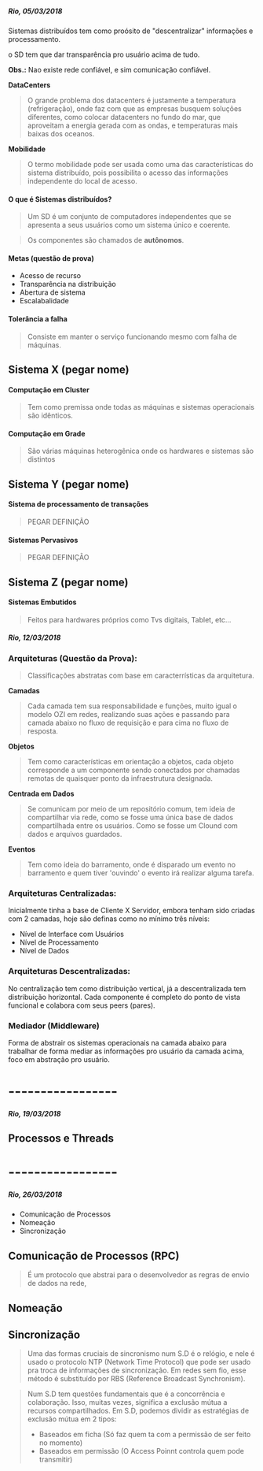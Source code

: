 ##### Rio, 05/03/2018

Sistemas distribuídos tem como proósito de "descentralizar" informações e processamento.

o SD tem que dar transparência pro usuário acima de tudo.

**Obs.:** Nao existe rede confiável, e sim comunicação confiável.

**DataCenters**
> O grande problema dos datacenters é justamente a temperatura (refrigeração), onde faz com que as empresas busquem soluções diferentes, 
como colocar datacenters no fundo do mar, que aproveitam a energia gerada com as ondas, e temperaturas mais baixas dos oceanos.

**Mobilidade**
> O termo mobilidade pode ser usada como uma das características do sistema distribuído, pois possibilita o acesso das informações independente do local de acesso.

#### O que é Sistemas distribuídos?
> Um SD é um conjunto de computadores independentes que se apresenta a seus usuários como um sistema único e coerente.

> Os componentes são chamados de **autônomos**.

#### Metas (questão de prova)
- Acesso de recurso
- Transparência na distribuição
- Abertura de sistema 
- Escalabalidade

#### Tolerância a falha
> Consiste em manter o serviço funcionando mesmo com falha de máquinas.


## Sistema X (pegar nome)
#### Computação em Cluster
> Tem como premissa onde todas as máquinas e sistemas operacionais são idênticos.

#### Computação em Grade
> São várias máquinas heterogênica onde os hardwares e sistemas são distintos



## Sistema Y (pegar nome)
#### Sistema de processamento de transações
> PEGAR DEFINIÇÃO

#### Sistemas Pervasivos
> PEGAR DEFINIÇÃO




## Sistema Z (pegar nome)
#### Sistemas Embutidos
> Feitos para hardwares próprios como Tvs digitais, Tablet, etc...



##### Rio, 12/03/2018

### Arquiteturas (Questão da Prova):
> Classificações abstratas com base em caracterrísticas da arquitetura.

**Camadas**
> Cada camada tem sua responsabilidade e funções, muito igual o modelo OZI em redes, realizando suas ações e passando para camada abaixo no fluxo de requisição e para cima no fluxo de resposta.

**Objetos**
> Tem como características em orientação a objetos, cada objeto corresponde a um componente sendo conectados por chamadas remotas de quaisquer ponto da infraestrutura designada. 

**Centrada em Dados**
> Se comunicam por meio de um repositório comum, tem ideia de compartilhar via rede, como se fosse uma única base de dados compartilhada entre os usuários. Como se fosse um Clound com dados e arquivos guardados.

**Eventos**
> Tem como ideia do barramento, onde é disparado um evento no barramento e quem tiver 'ouvindo' o evento irá realizar alguma tarefa.


### Arquiteturas Centralizadas:
Inicialmente tinha a base de Cliente X Servidor, embora tenham sido criadas com 2 camadas, hoje são definas como no mínimo três níveis:
- Nível de Interface com Usuários
- Nível de Processamento
- Nível de Dados

### Arquiteturas Descentralizadas:
No centralização tem como distribuição vertical, já a descentralizada tem distribuição horizontal. Cada componente é completo do ponto de vista funcional e colabora com seus peers (pares).


### Mediador (Middleware)
Forma de abstrair os sistemas operacionais na camada abaixo para trabalhar de forma mediar as informações pro usuário da camada acima, foco em abstração pro usuário.

# -----------------


##### Rio, 19/03/2018

## Processos e Threads


# -----------------


##### Rio, 26/03/2018

- Comunicação de Processos
- Nomeação
- Sincronização

## Comunicação de Processos (RPC)
> É um protocolo que abstrai para o desenvolvedor as regras de envio de dados na rede, 

## Nomeação
> 

## Sincronização
> Uma das formas cruciais de sincronismo num S.D é o relógio, e nele é usado o protocolo NTP (Network Time Protocol) que pode ser usado pra troca de informações de sincronização. Em redes sem fio, esse método é substituído por RBS (Reference Broadcast Synchronism).

> Num S.D tem questões fundamentais que é a concorrência e colaboração. Isso, muitas vezes, significa a exclusão mútua a recursos compartilhados. Em S.D, podemos dividir as estratégias de exclusão mútua em 2 tipos: 
> - Baseados em ficha (Só faz quem ta com a permissão de ser feito no momento)
> - Baseados em permissão (O Access Poinnt controla quem pode transmitir)
